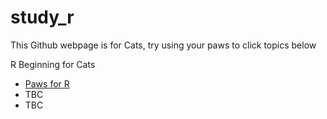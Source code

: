 # study_r

This Github webpage is for Cats, try using your paws to click topics below

<lists>
<summary> R Beginning for Cats </summary>
 <ul><li><a href="https://amaiesc.github.io/study_r/getting_to_know_R.html"> Paws for R </a> 
<li> TBC </li>
<li> TBC </li> </lists>
  
